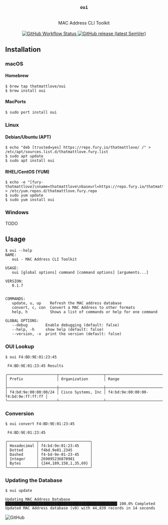 <div align="center">
<h3>
    <code>oui</code>
</h3>
<br/>
MAC Address CLI Toolkit
<br/>
<br/>
    <a href="https://github.com/thatmattlove/oui/actions?query=workflow%3Atest">
        <img alt="GitHub Workflow Status" src="https://img.shields.io/github/workflow/status/thatmattlove/oui/test?style=for-the-badge">
    </a>
    <a href="https://github.com/thatmattlove/oui/releases">
        <img alt="GitHub release (latest SemVer)" src="https://img.shields.io/github/v/release/thatmattlove/oui?label=version&style=for-the-badge">
    </a>
</div>

## Installation

### macOS

#### Homebrew

```console
$ brew tap thatmattlove/oui
$ brew install oui
```

#### MacPorts

```console
$ sudo port install oui
```

### Linux

#### Debian/Ubuntu (APT)

```console
$ echo "deb [trusted=yes] https://repo.fury.io/thatmattlove/ /" > /etc/apt/sources.list.d/thatmattlove.fury.list
$ sudo apt update
$ sudo apt install oui
```

#### RHEL/CentOS (YUM)

```console
$ echo -e "[fury-thatmattlove]\nname=thatmattlove\nbaseurl=https://repo.fury.io/thatmattlove/\nenabled=1\ngpgcheck=0" > /etc/yum.repos.d/thatmattlove.fury.repo
$ sudo yum update
$ sudo yum install oui
```

### Windows

TODO

## Usage

```console
$ oui --help
NAME:
   oui - MAC Address CLI Toolkit

USAGE:
   oui [global options] command [command options] [arguments...]

VERSION:
   0.1.7


COMMANDS:
   update, u, up    Refresh the MAC address database
   convert, c, con  Convert a MAC Address to other formats
   help, h          Shows a list of commands or help for one command

GLOBAL OPTIONS:
   --debug        Enable debugging (default: false)
   --help, -h     show help (default: false)
   --version, -v  print the version (default: false)
```

### OUI Lookup

```console
$ oui F4:BD:9E:01:23:45

 F4:BD:9E:01:23:45 Results

╭──────────────────────┬────────────────────┬─────────────────────────────────────╮
│ Prefix               │ Organization       │ Range                               │
├──────────────────────┼────────────────────┼─────────────────────────────────────┤
│ f4:bd:9e:00:00:00/24 │ Cisco Systems, Inc │ f4:bd:9e:00:00:00-f4:bd:9e:ff:ff:ff │
╰──────────────────────┴────────────────────┴─────────────────────────────────────╯

```

### Conversion

```console
$ oui convert F4:BD:9E:01:23:45

 F4:BD:9E:01:23:45

╭─────────────┬───────────────────────╮
│ Hexadecimal │ f4:bd:9e:01:23:45     │
│ Dotted      │ f4bd.9e01.2345        │
│ Dashed      │ f4-bd-9e-01-23-45     │
│ Integer     │ 269095236870981       │
│ Bytes       │ {244,189,158,1,35,69} │
╰─────────────┴───────────────────────╯

```

### Updating the Database

```
$ oui update

Updating MAC Address Database
██████████████████████████████████████████████████ 100.0% Completed
Updated MAC Address database (v0) with 44,839 records in 14 seconds

```

![GitHub](https://img.shields.io/github/license/thatmattlove/oui?style=for-the-badge)